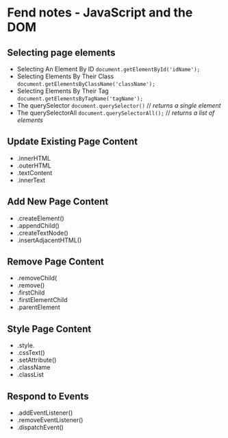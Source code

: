 # Fend notes - JavaScript and the DOM

## Selecting page elements

* Selecting An Element By ID
  `document.getElementById('idName');`
* Selecting Elements By Their Class
  `document.getElementsByClassName('className');`
* Selecting Elements By Their Tag
  `document.getElementsByTagName('tagName');`
* The querySelector
  `document.querySelector()` // _returns a single element_
* The querySelectorAll
  `document.querySelectorAll();` // _returns a list of elements_

## Update Existing Page Content
   * .innerHTML
   * .outerHTML
   * .textContent
   * .innerText

## Add New Page Content
  * .createElement()
  * .appendChild()
  * .createTextNode()
  * .insertAdjacentHTML()

## Remove Page Content
  * .removeChild(
  * .remove()
  * .firstChild
  * .firstElementChild
  * .parentElement

## Style Page Content
  * .style.<property>
  * .cssText()
  * .setAttribute()
  * .className
  * .classList

## Respond to Events
  * .addEventListener()
  * .removeEventListener()
  * .dispatchEvent()

